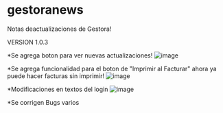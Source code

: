 # gestoranews
Notas deactualizaciones de Gestora!

VERSION 1.0.3

*Se agrega boton para ver nuevas actualizaciones!
![image](https://user-images.githubusercontent.com/36174147/202056373-d4659181-53ef-49ac-a9b5-e0bab813be31.png)

*Se agrega funcionalidad para el boton de "Imprimir al Facturar" ahora ya puede hacer facturas sin imprimir!
![image](https://user-images.githubusercontent.com/36174147/202056989-411d58c0-3f99-4a79-888a-40e6061b6414.png)

*Modificaciones en textos del login
![image](https://user-images.githubusercontent.com/36174147/202057069-d10988d6-1aa8-4ab6-bea8-f9c03e0d7d99.png)

*Se corrigen Bugs varios

